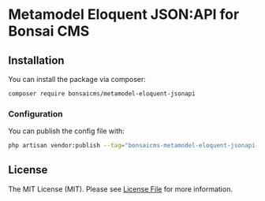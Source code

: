 # Metamodel Eloquent JSON:API for Bonsai CMS

## Installation

You can install the package via composer:

```bash
composer require bonsaicms/metamodel-eloquent-jsonapi
```

### Configuration

You can publish the config file with:

```bash
php artisan vendor:publish --tag="bonsaicms-metamodel-eloquent-jsonapi-config"
```

## License

The MIT License (MIT). Please see [License File](LICENSE.md) for more information.

